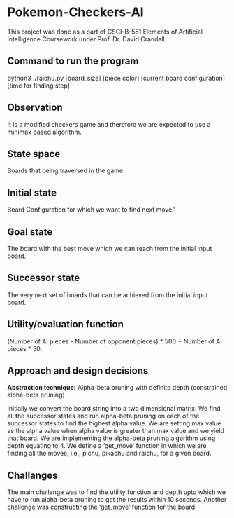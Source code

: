 # Pokemon-Checkers-AI #

This project was done as a part of CSCI-B-551 Elements of Artificial Intelligence Coursework under Prof. Dr. David Crandall.

## Command to run the program ##

python3 ./raichu.py [board_size] [piece color] [current board configuration] [time for finding step]

## Observation ##

It is a modified checkers game and therefore we are expected to use a minimax based algorithm.

## State space ## 
Boards that being traversed in the game.

## Initial state ## 
Board Configuration for which we want to find next move.'

## Goal state ##
The board with the best move which we can reach from the initial input board.

## Successor state ##
The very next set of boards that can be achieved from the initial input board.

## Utility/evaluation function ## 
(Number of AI pieces - Number of opponent pieces) * 500 + Number of AI pieces * 50.

## Approach and design decisions ##

**Abstraction technique:** Alpha-beta pruning with definite depth (constrained alpha-beta pruning)

Initially we convert the board string into a two dimensional matrix. We find all the successor states and run alpha-beta pruning on each of the successor states to find the highest alpha value. We are setting max value as the alpha value when alpha value is greater than max value and we yield that board. We are implementing the alpha-beta pruning algorithm using depth equating to 4. We define a ‘get_move’ function in which we are finding all the moves, i.e., pichu, pikachu and raichu, for a given board.

## Challanges ##

The main challenge was to find the utility function and depth upto which we have to run alpha-beta pruning to get the results within 10 seconds. Another challenge was constructing the ‘get_move’ function for the board.


